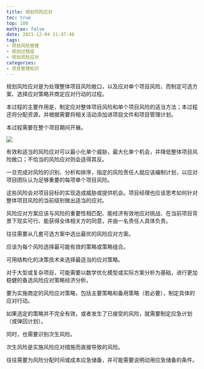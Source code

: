 ```yaml
---
title: 规划风险应对
toc: true
top: 100
mathjax: false
date: 2021-12-04 21:47:48
tags:
- 项目风险管理
- 规划过程组
- 规划风险应对
categories:
- 项目管理知识
---
```

规划风险应对是为处理整体项目风险敞口，以及应对单个项目风险，而制定可选方案、选择应对策略并商定应对行动的过程。

本过程的主要作用是，制定应对整体项目风险和单个项目风险的适当方法；本过程还将分配资源，并根据需要将相关活动添加进项目文件和项目管理计划。

本过程需要在整个项目期间开展。  


<img src="https://ddabb.github.io/photos/pmpimages/数据流向图/11.5规划风险应对.png"/>

有效和适当的风险应对可以最小化单个威胁，最大化单个机会，并降低整体项目风险敞口；不恰当的风险应对则会适得其反。

一旦完成对风险的识别、分析和排序，指定的风险责任人就应该编制计划，以应对项目团队认为足够重要的每项单个项目风险。

这些风险会对项目目标的实现造成威胁或提供机会。项目经理也应该思考如何针对整体项目风险的当前级别做出适当的应对。

风险应对方案应该与风险的重要性相匹配、能经济有效地应对挑战、在当前项目背景下现实可行、能获得全体相关方的同意，并由一名责任人具体负责。

往往需要从几套可选方案中选出最优的风险应对方案。

应该为每个风险选择最可能有效的策略或策略组合。

可用结构化的决策技术来选择最适当的应对策略。

对于大型或复杂项目，可能需要以数学优化模型或实际方案分析为基础，进行更加稳健的备选风险应对策略经济分析。

要为实施商定的风险应对策略，包括主要策略和备用策略（若必要），制定具体的应对行动。

如果选定的策略并不完全有效，或者发生了已接受的风险，就需要制定应急计划（或弹回计划）。

同时，也需要识别次生风险。

次生风险是实施风险应对措施而直接导致的风险。

往往需要为风险分配时间或成本应急储备，并可能需要说明动用应急储备的条件。
